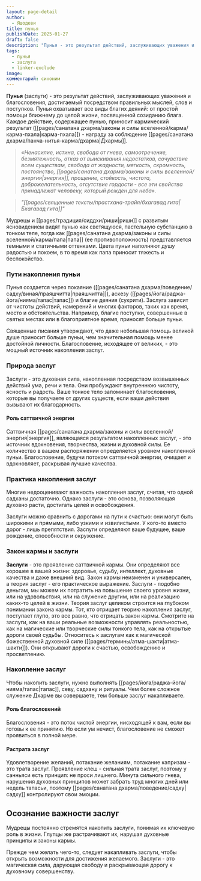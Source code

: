 ```yaml
---
layout: page-detail
author:
  - Яшодеви
title: пунья
publishDate: 2025-01-27
draft: false
description: "Пунья - это результат действий, заслуживающих уважения и благословения, достигаемый посредством правильных мыслей, слов и поступков. Пунья охватывает все виды благих деяний: от простой помощи ближнему до целой жизни, посвященной созиданию блага. Каждое действие, содержащее пунью, приносит кармический результат (карма-пхала) - награду за соблюдение Дхармы."
tags:
  - пунья
  - заслуга
  - linker-exclude
image: 
комментарий: синоним
---
```

**Пунья** (заслуги) - это результат действий, заслуживающих уважения и благословения, достигаемый посредством правильных мыслей, слов и поступков. Пунья охватывает все виды благих деяний: от простой помощи ближнему до целой жизни, посвященной созиданию блага. Каждое действие, содержащее пунью, приносит кармический результат ([[pages/санатана дхарма/законы и силы вселенной/карма/карма-пхала|карма-пхала]]) - награду за соблюдение [[pages/санатана дхарма/панча-нитья-карма/дхарма|Дхармы]].

>*«Ненасилие, истина, свобода от гнева, самоотречение, безмятежность, отказ от выискивания недостатков, сочувствие всем существам, свобода от жадности, мягкость, скромность, постоянство, [[pages/санатана дхарма/законы и силы вселенной/энергия|энергия]], прощение, стойкость, чистота, доброжелательность, отсутствие гордости - все эти свойства принадлежат человеку, который рожден для неба».*

>*"[[pages/священные тексты/прастхана-трайя/бхагавад гита|Бхагавад гита]]"*

Мудрецы и [[pages/традиция/сиддхи/риши|риши]] с развитым ясновидением видят пунью как светящуюся, пастельную субстанцию в тонком теле, тогда как [[pages/санатана дхарма/законы и силы вселенной/карма/папа|папа]] (ее противоположность) представляется темными и статичными оттенками. Цвета пуньи наполняют душу радостью и покоем, в то время как папа приносит тяжесть и беспокойство.

### Пути накопления пуньи

Пунья создается через покаяние ([[pages/санатана дхарма/поведение/садху/виная/праяшчитта|праяшчитта]]), аскезу ([[pages/йога/раджа-йога/нияма/тапас|тапас]]) и благие деяния (сукрити). Заслуга зависит от чистоты действий, намерений и многих факторов, таких как время, место и обстоятельства. Например, благие поступки, совершенные в святых местах или в благоприятное время, приносят больше пуньи.

Священные писания утверждают, что даже небольшая помощь великой душе приносит больше пуньи, чем значительная помощь менее достойной личности. Благословение, исходящее от великих, - это мощный источник накопления заслуг.

### Природа заслуг

Заслуги - это духовная сила, накопленная посредством возвышенных действий ума, речи и тела. Они пробуждают внутреннюю чистоту, ясность и радость. Ваше тонкое тело запоминает благословения, которые вы получаете от других существ, если ваши действия вызывают их благодарность.

#### Роль саттвичной энергии
Саттвичная [[pages/санатана дхарма/законы и силы вселенной/энергия|энергия]], являющаяся результатом накопленных заслуг, - это источник вдохновения, творчества, жизни и духовной силы. Ее количество в вашем распоряжении определяется уровнем накопленной пуньи. Благословение, будучи потоком саттвичной энергии, очищает и вдохновляет, раскрывая лучшие качества.

### Практика накопления заслуг

Многие недооценивают важность накопления заслуг, считая, что одной садханы достаточно. Однако заслуги - это основа, позволяющая духовно расти, достигать целей и освобождения.

Заслуги можно сравнить с дорогами на пути к счастью: они могут быть широкими и прямыми, либо узкими и извилистыми. У кого-то вместо дорог - лишь препятствия. Заслуги определяют ваше будущее, ваше рождение, способности и окружение.

### Закон кармы и заслуги

**Заслуги** - это проявление саттвичной кармы. Они определяют все хорошее в вашей жизни: здоровье, судьбу, интеллект, духовные качества и даже внешний вид. Закон кармы неизменен и универсален, а теория заслуг - его практическое выражение.
Заслуги - подобно деньгам, мы можем их потратить на повышение своего уровня жизни, или на удовольствия, или на служение другим, или на реализацию каких-то целей в жизни.
Теория заслуг целиком строится на глубоком понимании закона кармы. Тот, кто отрицает теорию накопления заслуг, поступает глупо, это все равно, что отрицать закон кармы. 
Смотрите на заслуги, как на ваши реальные возможности управлять реальностью, как на магические или творческие силы тонкого тела, как на открытые дороги своей судьбы. 
Относитесь к заслугам как к магической божественной духовной силе ([[pages/термины/атма-шакти|атма-шакти]]). Они открывают дороги к счастью, освобождению и просветлению.

### Накопление заслуг
Чтобы накопить заслуги, нужно выполнять [[pages/йога/раджа-йога/нияма/тапас|тапас]], севу, садхану и ритуалы. Чем более сложное служение Дхарме вы совершаете, тем больше заслуг накапливаете.

#### Роль благословений
Благословения - это поток чистой энергии, нисходящей к вам, если вы готовы к ее принятию. Но если ум нечист, благословение не сможет проявиться в полной мере.

#### Растрата заслуг
Удовлетворение желаний, потакание желаниям, потакание капризам - это трата заслуг. Проявление клеш - сильная трата заслуг, поэтому у санньяси есть принцип: не проси лишнего. Минута сильного гнева, нарушения духовных принципов может забрать труд многих дней или недель тапасьи, поэтому [[pages/санатана дхарма/поведение/садху|садху]] контролируют свои эмоции.

## Осознание важности заслуг

Мудрецы постоянно стремятся накопить заслуги, понимая их ключевую роль в жизни. Глупцы же растрачивают их, нарушая духовные принципы и законы кармы.

Прежде чем желать чего-то, следует накапливать заслуги, чтобы открыть возможности для достижения желаемого. Заслуги - это магическая сила, дарующая свободу и раскрывающая дорогу к духовному совершенству.